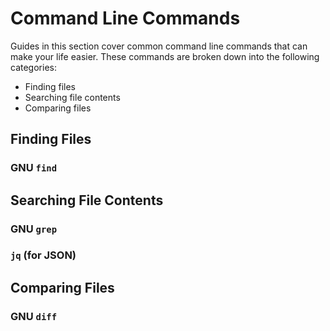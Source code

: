# Command Line Commands

Guides in this section cover common command line commands that can make your life easier. These commands are broken down into the following categories:

- Finding files
- Searching file contents
- Comparing files

## Finding Files

### GNU `find`

## Searching File Contents

### GNU `grep`

### `jq` (for JSON)

## Comparing Files

### GNU `diff`


